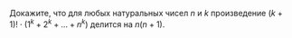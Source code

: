 Докажите, что для любых натуральных чисел $n$ и $k$ произведение $\left( {k + 1} \right)! \cdot \left( {{1^k} + {2^k} +  \ldots +{n^k}} \right)$
делится на $n{(n + 1)}$.